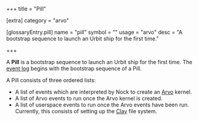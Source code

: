 +++
title = "Pill"

[extra]
category = "arvo"

[glossaryEntry.pill]
name = "pill"
symbol = ""
usage = "arvo"
desc = "A bootstrap sequence to launch an Urbit ship for the first time."

+++

A **Pill** is a bootstrap sequence to launch an Urbit ship for the first time. The [event log](/glossary/eventlog) begins with the bootstrap sequence of a Pill.

A Pill consists of three ordered lists:
 * A list of events which are interpreted by Nock to create an [Arvo](/glossary/arvo) kernel.
 * A list of Arvo events to run once the Arvo kernel is created.
 * A list of userspace events to run once the Arvo events have been run. Currently, this consists of setting up the [Clay](/glossary/clay) file system.
